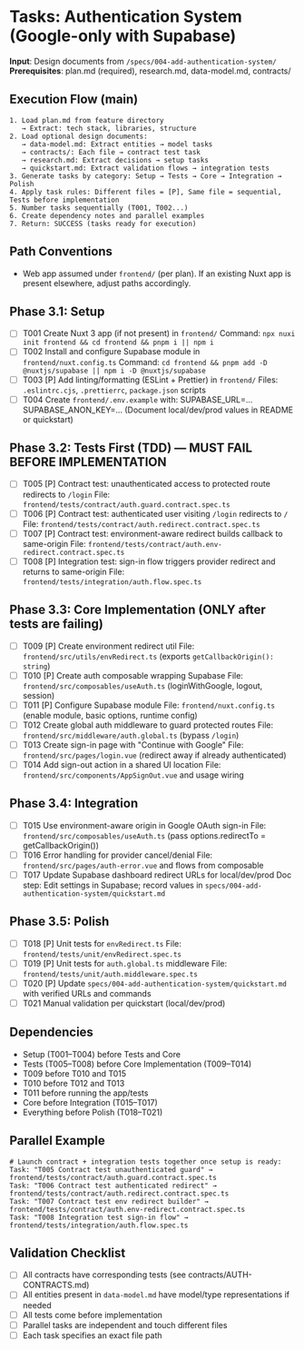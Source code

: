 # Tasks: Authentication System (Google-only with Supabase)

**Input**: Design documents from `/specs/004-add-authentication-system/`
**Prerequisites**: plan.md (required), research.md, data-model.md, contracts/

## Execution Flow (main)
```
1. Load plan.md from feature directory
   → Extract: tech stack, libraries, structure
2. Load optional design documents:
   → data-model.md: Extract entities → model tasks
   → contracts/: Each file → contract test task
   → research.md: Extract decisions → setup tasks
   → quickstart.md: Extract validation flows → integration tests
3. Generate tasks by category: Setup → Tests → Core → Integration → Polish
4. Apply task rules: Different files = [P], Same file = sequential, Tests before implementation
5. Number tasks sequentially (T001, T002...)
6. Create dependency notes and parallel examples
7. Return: SUCCESS (tasks ready for execution)
```

## Path Conventions
- Web app assumed under `frontend/` (per plan). If an existing Nuxt app is present elsewhere, adjust paths accordingly.

## Phase 3.1: Setup
- [ ] T001 Create Nuxt 3 app (if not present) in `frontend/`
      Command: `npx nuxi init frontend && cd frontend && pnpm i || npm i`
- [ ] T002 Install and configure Supabase module in `frontend/nuxt.config.ts`
      Command: `cd frontend && pnpm add -D @nuxtjs/supabase || npm i -D @nuxtjs/supabase`
- [ ] T003 [P] Add linting/formatting (ESLint + Prettier) in `frontend/`
      Files: `.eslintrc.cjs`, `.prettierrc`, `package.json` scripts
- [ ] T004 Create `frontend/.env.example` with:
      SUPABASE_URL=...
      SUPABASE_ANON_KEY=...
      (Document local/dev/prod values in README or quickstart)

## Phase 3.2: Tests First (TDD) — MUST FAIL BEFORE IMPLEMENTATION
- [ ] T005 [P] Contract test: unauthenticated access to protected route redirects to `/login`
      File: `frontend/tests/contract/auth.guard.contract.spec.ts`
- [ ] T006 [P] Contract test: authenticated user visiting `/login` redirects to `/`
      File: `frontend/tests/contract/auth.redirect.contract.spec.ts`
- [ ] T007 [P] Contract test: environment-aware redirect builds callback to same-origin
      File: `frontend/tests/contract/auth.env-redirect.contract.spec.ts`
- [ ] T008 [P] Integration test: sign-in flow triggers provider redirect and returns to same-origin
      File: `frontend/tests/integration/auth.flow.spec.ts`

## Phase 3.3: Core Implementation (ONLY after tests are failing)
- [ ] T009 [P] Create environment redirect util
      File: `frontend/src/utils/envRedirect.ts` (exports `getCallbackOrigin(): string`)
- [ ] T010 [P] Create auth composable wrapping Supabase
      File: `frontend/src/composables/useAuth.ts` (loginWithGoogle, logout, session)
- [ ] T011 [P] Configure Supabase module
      File: `frontend/nuxt.config.ts` (enable module, basic options, runtime config)
- [ ] T012 Create global auth middleware to guard protected routes
      File: `frontend/src/middleware/auth.global.ts` (bypass `/login`)
- [ ] T013 Create sign-in page with "Continue with Google"
      File: `frontend/src/pages/login.vue` (redirect away if already authenticated)
- [ ] T014 Add sign-out action in a shared UI location
      File: `frontend/src/components/AppSignOut.vue` and usage wiring

## Phase 3.4: Integration
- [ ] T015 Use environment-aware origin in Google OAuth sign-in
      File: `frontend/src/composables/useAuth.ts` (pass options.redirectTo = getCallbackOrigin())
- [ ] T016 Error handling for provider cancel/denial
      File: `frontend/src/pages/auth-error.vue` and flows from composable
- [ ] T017 Update Supabase dashboard redirect URLs for local/dev/prod
      Doc step: Edit settings in Supabase; record values in `specs/004-add-authentication-system/quickstart.md`

## Phase 3.5: Polish
- [ ] T018 [P] Unit tests for `envRedirect.ts`
      File: `frontend/tests/unit/envRedirect.spec.ts`
- [ ] T019 [P] Unit tests for `auth.global.ts` middleware
      File: `frontend/tests/unit/auth.middleware.spec.ts`
- [ ] T020 [P] Update `specs/004-add-authentication-system/quickstart.md` with verified URLs and commands
- [ ] T021 Manual validation per quickstart (local/dev/prod)

## Dependencies
- Setup (T001–T004) before Tests and Core
- Tests (T005–T008) before Core Implementation (T009–T014)
- T009 before T010 and T015
- T010 before T012 and T013
- T011 before running the app/tests
- Core before Integration (T015–T017)
- Everything before Polish (T018–T021)

## Parallel Example
```
# Launch contract + integration tests together once setup is ready:
Task: "T005 Contract test unauthenticated guard" → frontend/tests/contract/auth.guard.contract.spec.ts
Task: "T006 Contract test authenticated redirect" → frontend/tests/contract/auth.redirect.contract.spec.ts
Task: "T007 Contract test env redirect builder" → frontend/tests/contract/auth.env-redirect.contract.spec.ts
Task: "T008 Integration test sign-in flow" → frontend/tests/integration/auth.flow.spec.ts
```

## Validation Checklist
- [ ] All contracts have corresponding tests (see contracts/AUTH-CONTRACTS.md)
- [ ] All entities present in `data-model.md` have model/type representations if needed
- [ ] All tests come before implementation
- [ ] Parallel tasks are independent and touch different files
- [ ] Each task specifies an exact file path
